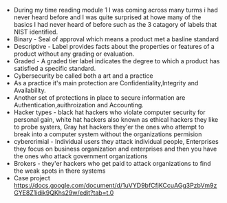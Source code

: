 * During my time reading module 1 I was coming across many turms i had never heard before and I was quite surprised at howe many of the basics I had never heard of before such as the 3 catagory of labels that NIST identified.
* Binary - Seal of approval which means a product met a basline standard
* Descriptive - Label provides facts about the properties or features of a product without any grading or evaluation.
* Graded - A graded tier label indicates the degree to which a product has satisfied a specific standard.
* Cybersecurity be called both a art and a practice
* As a practice it's main protection are Confidentiality,Integrity and Availability.
* Another set of protections in place to secure information are Authentication,auithroization and Accounting.
* Hacker types - black hat hackers who violate computer security for personal gain, white hat hackers also known as ethical hackers they like to probe systers, Gray hat hackers they'er the ones who attempt to break into a computer system without the organizations permision
* cybercrimial - Individual users they attack individual people, Enterprises they focus on business organization and enterprises and then you have the ones who attack government organizations
* Brokers - they'er hackers who get paid to attack organizations to find the weak spots in there systems
* Case project https://docs.google.com/document/d/1uVYD9bfCfjKCcuAGg3PzbVm9zGYE8Z1idik9QKhs29w/edit?tab=t.0
